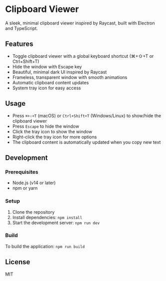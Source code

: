 # Clipboard Viewer

A sleek, minimal clipboard viewer inspired by Raycast, built with Electron and TypeScript.

## Features

- Toggle clipboard viewer with a global keyboard shortcut (⌘+⇧+T or Ctrl+Shift+T)
- Hide the window with Escape key
- Beautiful, minimal dark UI inspired by Raycast
- Frameless, transparent window with smooth animations
- Automatic clipboard content updates
- System tray icon for easy access

## Usage

- Press `⌘+⇧+T` (macOS) or `Ctrl+Shift+T` (Windows/Linux) to show/hide the clipboard viewer
- Press `Escape` to hide the window
- Click the tray icon to show the window
- Right-click the tray icon for more options
- The clipboard content is automatically updated when you copy new text

## Development

### Prerequisites

- Node.js (v14 or later)
- npm or yarn

### Setup

1. Clone the repository
2. Install dependencies: `npm install`
3. Start the development server: `npm run dev`

### Build

To build the application: `npm run build`

## License

MIT
